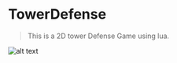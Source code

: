 # TowerDefense

>This is a 2D tower Defense Game using lua.

![alt text](https://github.com/EricRaw512/image/blob/main/towerDefense.png?raw=true)
